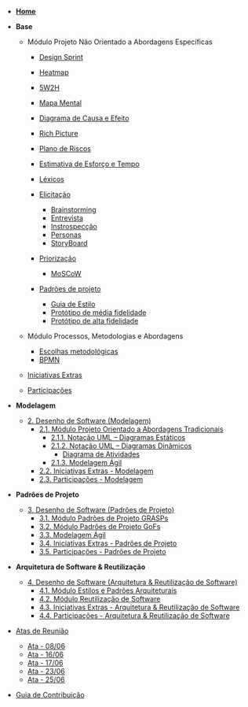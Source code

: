 <!-- docs/_sidebar.md -->

- [**Home**]()

<!-- - [Diretrizes](Diretrizes/Diretrizes.md) -->

- **Base**
    - Módulo Projeto Não Orientado a Abordagens Específicas
      - [Design Sprint](Base/AbordagemNaoEspecifica/design_sprint.md)
      - [Heatmap](Base/AbordagemNaoEspecifica/heatmap.md)
      - [5W2H](Base/AbordagemNaoEspecifica/5w2h.md)
      - [Mapa Mental](Base/AbordagemNaoEspecifica/mapa_mental.md)
      - [Diagrama de Causa e Efeito](Base/AbordagemNaoEspecifica/causaEfeito.md)
      - [Rich Picture](Base/AbordagemNaoEspecifica/rich_picture.md)
      - [Plano de Riscos](Base/AbordagemNaoEspecifica/riscos.md)
      - [Estimativa de Esforço e Tempo](Base/AbordagemNaoEspecifica/estimativa.md)
      - [Léxicos](Base/AbordagemNaoEspecifica/lexico.md)

      - [Elicitação](#)
        - [Brainstorming](Base/AbordagemNaoEspecifica/elicitacao/brainstorming.md)
        - [Entrevista](Base/AbordagemNaoEspecifica/elicitacao/entrevista.md)
        - [Instrospecção](Base/AbordagemNaoEspecifica/elicitacao/introspeccao.md)
        - [Personas](Base/AbordagemNaoEspecifica/elicitacao/personas.md)
        - [StoryBoard](Base/AbordagemNaoEspecifica/elicitacao/storyboards.md)
      
      - [Priorização](#)
        - [MoSCoW](Base/AbordagemNaoEspecifica/priorizacao/moscow.md)

      - [Padrões de projeto](#)
        - [Guia de Estilo](Base/AbordagemNaoEspecifica/guiaDeEstilo.md)
        - [Protótipo de média fidelidade](Base/AbordagemNaoEspecifica/prototipo-media-fidelidade.md)
        - [Protótipo de alta fidelidade](Base/AbordagemNaoEspecifica/prototipo-alta-fidelidade.md)

    - Módulo Processos, Metodologias e Abordagens
      - [Escolhas metodológicas](Base/ProcessosMetodologiasAbordagens/escolhas_metodologicas.md)
      - [BPMN](Base/ProcessosMetodologiasAbordagens/ModelagemBPMN.md)

    - [Iniciativas Extras](Base/IniciativasExtras/iniciativas_extras.md)

    - [Participações](Base/ParticipacoesBase/participacoes_base.md)

- **Modelagem**
  - [2. Desenho de Software (Modelagem)](Modelagem/2.Modelagem.md)
    - [2.1. Módulo Projeto Orientado a Abordagens Tradicionais](Modelagem/2.1.ModelagemTradicional.md)
      - [2.1.1. Notação UML – Diagramas Estáticos](Modelagem/2.1.1.UMLEstaticos.md)
      - [2.1.2. Notação UML – Diagramas Dinâmicos](Modelagem/2.1.2.UMLDinamicos.md)
        - [Diagrama de Atividades](Modelagem/UMLDinamicos/diagramaDeAtividade.md)
      - [2.1.3. Modelagem Ágil](Modelagem/2.1.3.Agil.md)
    - [2.2. Iniciativas Extras - Modelagem](Modelagem/2.2.IniciativasExtras.md)
    - [2.3. Participações - Modelagem](Modelagem/2.3.ParticipacoesModelagem.md)

- **Padrões de Projeto**
  - [3. Desenho de Software (Padrões de Projeto)](PadroesDeProjeto/3.PadroesDeProjeto.md)
    - [3.1. Módulo Padrões de Projeto GRASPs](PadroesDeProjeto/3.1.GRASPs.md)
    - [3.2. Módulo Padrões de Projeto GoFs](PadroesDeProjeto/3.2.GoFs.md)
    - [3.3. Modelagem Ágil](PadroesDeProjeto/3.3.PadroesExtra.md)
    - [3.4. Iniciativas Extras - Padrões de Projeto](PadroesDeProjeto/3.4.IniciativasExtras.md)
    - [3.5. Participações - Padrões de Projeto](PadroesDeProjeto/3.5.ParticipacoesPadroes.md)

- **Arquitetura de Software & Reutilização**
  - [4. Desenho de Software (Arquitetura & Reutilização de Software)](ArquiteturaReutilizacao/4.ArquiteturaReutilizacao.md)
    - [4.1. Módulo Estilos e Padrões Arquiteturais](ArquiteturaReutilizacao/4.1.PadroesArquiteturais.md)
    - [4.2. Módulo Reutilização de Software](ArquiteturaReutilizacao/4.2.ReutilizacaoDeSoftware.md)
    - [4.3. Iniciativas Extras - Arquitetura & Reutilização de Software](ArquiteturaReutilizacao/4.3.IniciativasExtras.md)
    - [4.4. Participações - Arquitetura & Reutilização de Software](ArquiteturaReutilizacao/4.4.ParticipacoesArqReutilizacao.md)

- [Atas de Reunião](#)
  - [Ata - 08/06](AtasDeReunião/Ata_08-06.md)
  - [Ata - 16/06](AtasDeReunião/Ata_16-06.md)
  - [Ata - 17/06](AtasDeReunião/Ata_17-06.md)
  - [Ata - 23/06](AtasDeReunião/Ata_23-06.md)
  - [Ata - 25/06](AtasDeReunião/Ata_25-06.md)

- [Guia de Contribuição](CONTRIBUTING.md)
